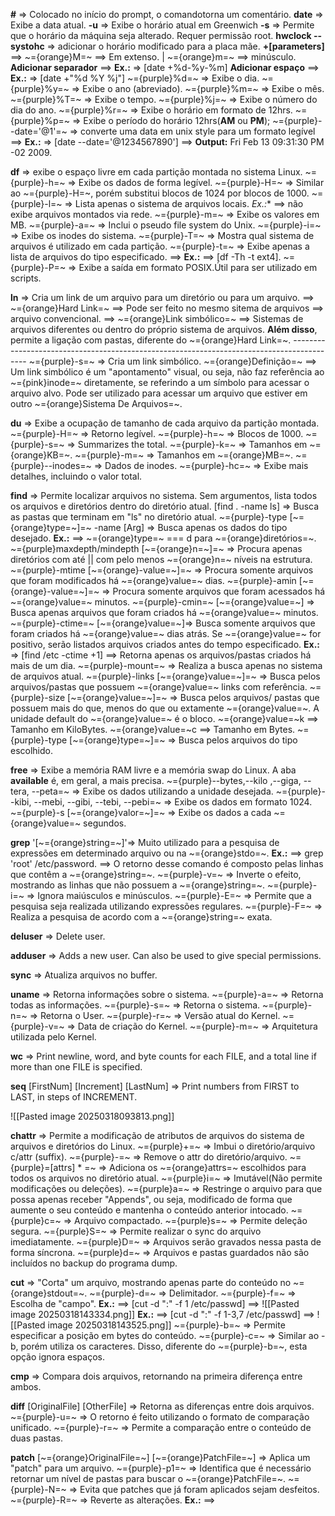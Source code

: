 **#** => Colocado no início do prompt, o comandotorna um comentário.
**date** => Exibe a data atual.
	**-u** => Exibe o horário atual em Greenwich
	**-s** => Permite que o horário da máquina seja alterado. Requer permissão root.
	**hwclock --systohc** => adicionar o horário modificado para a placa mãe.
	**+[parameters]** ==> 
		~={orange}M=~ ==> Em extenso. | ~={orange}m=~ ==> minúsculo.
		**Adicionar separador** ==> **Ex.:** => [date +%d-%y-%m] 
		**Adicionar espaço** ==> **Ex.:** => [date +"%d %Y %j"]
		~={purple}%d=~ => Exibe o dia.
		~={purple}%y=~ => Exibe o ano (abreviado).
		~={purple}%m=~ => Exibe o mês.
		~={purple}%T=~ => Exibe o tempo.
		~={purple}%j=~ => Exibe o número do dia do ano.
		~={purple}%r=~ => Exibe o horário em formato de 12hrs.
		~={purple}%p=~ => Exibe o período do horário 12hrs(**AM** ou **PM**);
		~={purple}--date='@1'=~ => converte uma data em unix style para um formato legível ==>
			**Ex.:** => [date --date='@1234567890'] ==> **Output:** Fri Feb 13 09:31:30 PM -02 2009.

**df** => exibe o espaço livre em cada partição montada no sistema Linux.
	~={purple}-h=~ => Exibe os dados de forma legível.
	~={purple}-H=~ => Similar ao ~={purple}-H=~, porém substitui blocos de 1024 por blocos de 1000. 
	~={purple}-l=~ => Lista apenas o sistema de arquivos locais. 
		*Ex.:**  ==> não exibe arquivos montados via rede. 
	~={purple}-m=~ => Exibe os valores em MB.
	~={purple}-a=~ => Inclui o pseudo file system do Unix.
	~={purple}-i=~ => Exibe os inodes do sistema.
	~={purple}-T=~ => Mostra qual sistema de arquivos é utilizado em cada partição.
	~={purple}-t=~	 => Exibe apenas a lista de arquivos do tipo especificado. ==> 
		**Ex.:** ==> [df -Th -t ext4].
	~={purple}-P=~ => Exibe a saída em formato POSIX.Útil para ser utilizado em scripts.

**ln** => Cria um link de um arquivo para um diretório ou para um arquivo. 
	==> ~={orange}Hard Link=~ ==> Pode ser feito no mesmo sitema de arquivos ==> arquivo convencional.
	==> ~={orange}Link simbólico=~ ==> Sistemas de arquivos diferentes ou dentro do próprio sistema de arquivos. **Além disso**, permite a ligação com pastas, diferente do ~={orange}Hard Link=~.
	------------------------------------------------------------------------------------------
	~={purple}-s=~ => Cria um link simbólico. 
		~={orange}Definição=~ ==> Um link simbólico é um "apontamento" visual, ou seja, não faz referência ao ~={pink}inode=~ diretamente, se referindo a um símbolo para acessar o arquivo alvo. Pode ser utilizado para acessar um arquivo que estiver em outro ~={orange}Sistema De Arquivos=~.

**du** => Exibe a ocupação de tamanho de cada arquivo da partição montada.
	~={purple}-H=~ => Retorno legível.
	~={purple}-h=~ => Blocos de 1000.
	~={purple}-s=~ => Summarizes the total.
	~={purple}-k=~ => Tamanhos em ~={orange}KB=~.
	~={purple}-m=~ => Tamanhos em ~={orange}MB=~.
	~={purple}--inodes=~ => Dados de inodes.
	~={purple}-hc=~ => Exibe mais detalhes, incluindo o valor total.

**find**	 => Permite localizar arquivos no sistema. Sem argumentos, lista todos os arquivos e diretórios dentro do diretório atual.
	[find . -name ls] => Busca as pastas que terminam em "ls" no diretório atual.
	~={purple}-type [~={orange}type=~]=~ -name [Arg] => Busca apenas os dados do tipo desejado. **Ex.:** ==> ~={orange}type=~ === d para ~={orange}diretórios=~.
	~={purple}maxdepth/mindepth [~={orange}n=~]=~ => Procura apenas diretórios com até || com pelo menos ~={orange}n=~ níveis na estrutura.
	~={purple}-mtime [~={orange}-value=~]=~ => Procura somente arquivos que foram modificados há ~={orange}value=~ dias.
	~={purple}-amin [~={orange}-value=~]=~ => Procura somente arquivos que foram acessados há ~={orange}value=~ minutos.
	~={purple}-cmin=~ [~={orange}value=~] => Busca apenas arquivos que foram criados há ~={orange}value=~ minutos.
	~={purple}-ctime=~ [~={orange}value=~]=> Busca somente arquivos que foram criados há ~={orange}value=~ dias atrás. Se ~={orange}value=~ for positivo, serão listados arquivos criados antes do tempo especificado. 
		**Ex.:**  => [find /etc -ctime +1] ==> Retorna apenas os arquivos/pastas criados há mais de um dia.
	~={purple}-mount=~ => Realiza a busca apenas no sistema de arquivos atual.
	~={purple}-links [~={orange}value=~]=~ => Busca pelos arquivos/pastas que possuem ~={orange}value=~ links com referência.
	~={purple}-size [~={orange}value=~]=~ =>  Busca pelos arquivos/ pastas que possuem mais do que, menos do que ou extamente ~={orange}value=~. A unidade default do ~={orange}value=~ é o bloco.
		~={orange}value=~k ==> Tamanho em KiloBytes.
		~={orange}value=~c ==> Tamanho em Bytes.
	~={purple}-type [~={orange}type=~]=~ => Busca pelos arquivos do tipo escolhido.

**free** => Exibe a memória RAM livre e a memória swap do Linux. A aba **available** é, em geral, a mais precisa.
	~={purple}--bytes,--kilo ,--giga, --tera, --peta=~ => Exibe os dados utilizando a unidade desejada.
	~={purple}--kibi, --mebi, --gibi, --tebi, --pebi=~ => Exibe os dados em formato 1024.
	~={purple}-s [~={orange}valor=~]=~ => Exibe os dados a cada ~={orange}value=~ segundos.

**grep** '[~={orange}string=~]'=> Muito utilizado para a pesquisa de expressões em determinado arquivo ou na ~={orange}stdo=~.
	**Ex.:** ==> grep 'root' /etc/password. ==> O retorno desse comando é composto pelas linhas que contêm a ~={orange}string=~.
	~={purple}-v=~ => Inverte o efeito, mostrando as linhas que não possuem a ~={orange}string=~.
	~={purple}-i=~ => Ignora maiúsculos e minúsculos.
	~={purple}-E=~ => Permite que a pesquisa seja realizada utilizando expressões regulares.
	~={purple}-F=~ => Realiza a pesquisa de acordo com a ~={orange}string=~ exata.

**deluser** => Delete user.

**adduser** => Adds a new user. Can also be used to give special permissions.

**sync** => Atualiza arquivos no buffer.

**uname** => Retorna informações sobre o sistema.
	~={purple}-a=~ => Retorna todas as informações. 
	~={purple}-s=~ => Retorna o sistema.
	~={purple}-n=~ => Retorna o User.
	~={purple}-r=~ => Versão atual do Kernel.
	~={purple}-v=~ => Data de criação do Kernel.
	~={purple}-m=~ => Arquitetura utilizada pelo Kernel.

**wc** => Print newline, word, and byte counts for each FILE, and a total line if
more than one FILE is specified.

**seq** [FirstNum] [Increment] [LastNum] => Print numbers from FIRST to LAST, in steps of INCREMENT.

![[Pasted image 20250318093813.png]]

**chattr** => Permite a modificação de atributos de arquivos do sistema de arquivos e diretórios do Linux.
	~={purple}+=~ => Imbui o diretório/arquivo c/attr (suffix). 
	~={purple}-=~ => Remove o attr do diretório/arquivo.
	~={purple}=[attrs] * =~ => Adiciona os ~={orange}attrs=~ escolhidos para todos os arquivos no diretório atual.
	~={purple}i=~ => Imutável(Não permite modificações ou deleções).
	 ~={purple}a=~ => Restringe o arquivo para que possa apenas receber "Appends", ou seja, modificado de forma que aumente o seu conteúdo e mantenha o conteúdo anterior intocado.
	 ~={purple}c=~ => Arquivo compactado.
	 ~={purple}s=~ => Permite deleção segura.
	 ~={purple}S=~ => Permite realizar o sync do arquivo imediatamente.
	 ~={purple}D=~ => Arquivos serão gravados nessa pasta de forma síncrona.
	 ~={purple}d=~ => Arquivos e pastas guardados não são incluídos no backup do programa dump.

**cut** => "Corta" um arquivo, mostrando apenas parte do conteúdo no ~={orange}stdout=~.
	~={purple}-d=~ => Delimitador.
	~={purple}-f=~ => Escolha de "campo".
		**Ex.:** ==> [cut -d ":" -f  1 /etc/passwd] ==>
		![[Pasted image 20250318143334.png]]
		**Ex.:** ==> [cut -d ":" -f 1-3,7 /etc/passwd] ==>
		![[Pasted image 20250318143525.png]]
	~={purple}-b=~ => Permite especificar a posição em bytes do conteúdo.
	~={purple}-c=~ => Similar ao -b, porém utiliza os caracteres. Disso, diferente do ~={purple}-b=~, esta opção ignora espaços.

**cmp** => Compara dois arquivos, retornando na primeira diferença entre ambos.

**diff** [OriginalFile]  [OtherFile] => Retorna as diferenças entre dois arquivos.
	~={purple}-u=~ => O retorno é feito utilizando o formato de comparação unificado.
	~={purple}-r=~ => Permite a comparação entre o conteúdo de duas pastas.

**patch** [~={orange}OriginalFile=~]  [~={orange}PatchFile=~] => Aplica um "patch" para um arquivo.
	~={purple}-p1=~ => Identifica que é necessário retornar um nível de pastas para buscar o ~={orange}PatchFile=~.
	~={purple}-N=~ => Evita que patches que já foram aplicados sejam desfeitos.
	~={purple}-R=~ => Reverte as alterações.
		**Ex.:** ==> 